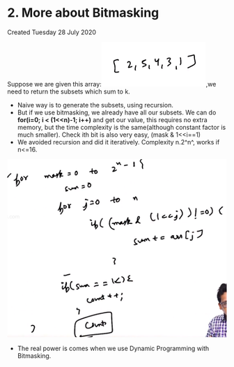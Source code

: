 # 2. More about Bitmasking
Created Tuesday 28 July 2020

Suppose we are given this array:![](./2._More_about_Bitmasking/pasted_image.png),we need to return the subsets which sum to k.

* Naive way is to generate the subsets, using recursion.
* But if we use bitmasking, we already have all our subsets. We can do **for(i=0; i < (1<<n)-1; i++)** and get our value, this requires no extra memory, but the time complexity is the same(although constant factor is much smaller). Check ith bit is also very easy, (mask & 1<<i==1)
* We avoided recursion and did it iteratively. Complexity n.2^n^, works if n<=16.

![](./2._More_about_Bitmasking/pasted_image001.png)

* The real power is comes when we use Dynamic Programming with Bitmasking.


